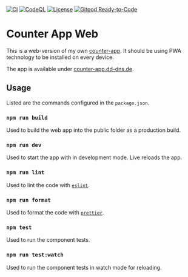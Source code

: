 [![CI](https://github.com/philskat/counter-app-web/workflows/CI/badge.svg?branch=main)](https://github.com/philskat/counter-app-web/actions?query=workflow%3ACI)
[![CodeQL](https://github.com/philskat/counter-app-web/actions/workflows/codeql-analysis.yml/badge.svg)](https://github.com/philskat/counter-app-web/actions/workflows/codeql-analysis.yml)
[![License](https://img.shields.io/github/license/philskat/counter-app-web)](https://github.com/philskat/counter-app-web/blob/main/LICENSE)
[![Gitpod Ready-to-Code](https://img.shields.io/badge/Gitpod-ready--to--code-908a85?logo=gitpod)](https://gitpod.io/#https://github.com/philskat/counter-app-web)

# Counter App Web

This is a web-version of my own [counter-app](https://github.com/philskat/counter-app).
It should be using PWA technology to be installed on every device.

The app is available under
[counter-app.dd-dns.de](https://counter-app.dd-dns.de).

## Usage

Listed are the commands configured in the `package.json`.

### `npm run build`

Used to build the web app into the public folder as a production build.

### `npm run dev`

Used to start the app with in development mode.
Live reloads the app.

### `npm run lint`

Used to lint the code with [`eslint`](https://github.com/eslint/eslint).

### `npm run format`

Used to format the code with [`prettier`](https://github.com/prettier/prettier).

### `npm test`

Used to run the component tests.

### `npm run test:watch`

Used to run the component tests in watch mode for reloading.
